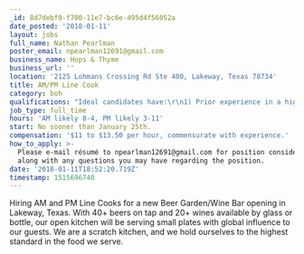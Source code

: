 ```yaml
---
_id: 8d7debf0-f700-11e7-bc6e-495d4f56052a
date_posted: '2018-01-11'
layout: jobs
full_name: Nathan Pearlman
poster_email: npearlman12691@gmail.com
business_name: Hops & Thyme
business_url: ''
location: '2125 Lohmans Crossing Rd Ste 400, Lakeway, Texas 78734'
title: AM/PM Line Cook
category: boh
qualifications: "Ideal candidates have:\r\n1) Prior experience in a high-quality, fast paced kitchen.\r\n2) Strong work ethic and an understanding of proper cooking techniques and standards.\r\n3) A commitment to quality food.\r\n4) Weekend scheduling availability, especially Friday/Saturday evenings, as well as Sunday mornings."
job_type: full_time
hours: 'AM likely 8-4, PM likely 3-11'
start: No sooner than January 25th.
compensation: '$11 to $13.50 per hour, commensurate with experience.'
how_to_apply: >-
  Please e-mail résumé to npearlman12691@gmail.com for position consideration,
  along with any questions you may have regarding the position.
date: '2018-01-11T18:52:20.719Z'
timestamp: 1515696740
---
```

Hiring AM and PM Line Cooks for a new Beer Garden/Wine Bar opening in Lakeway, Texas. With 40+ beers on tap and 20+ wines available by glass or bottle, our open kitchen will be serving small plates with global influence to our guests. We are a scratch kitchen, and we hold ourselves to the highest standard in the food we serve.
